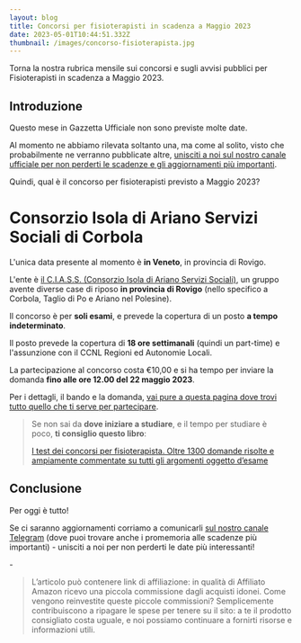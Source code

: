 ```yaml
---
layout: blog
title: Concorsi per fisioterapisti in scadenza a Maggio 2023
date: 2023-05-01T10:44:51.332Z
thumbnail: /images/concorso-fisioterapista.jpg
---
```

T﻿orna la nostra rubrica mensile sui concorsi e sugli avvisi pubblici per Fisioterapisti in scadenza a Maggio 2023.

## I﻿ntroduzione

Q﻿uesto mese in Gazzetta Ufficiale non sono previste molte date. 

A﻿l momento ne abbiamo rilevata soltanto una, ma come al solito, visto che probabilmente ne verranno pubblicate altre, [unisciti a noi sul nostro canale ufficiale per non perderti le scadenze e gli aggiornamenti più importanti](https://t.me/fisioterapisti_official). 

Quindi, qual è il concorso per fisioterapisti previsto a Maggio 2023?

# Consorzio Isola di Ariano Servizi Sociali di Corbola

L﻿'unica data presente al momento è **in Veneto**, in provincia di Rovigo.

L﻿'ente è [il C.I.A.S.S. (Consorzio Isola di Ariano Servizi Sociali)](https://www.ciass.it/), un gruppo avente diverse case di riposo **in provincia di Rovigo** (nello specifico a Corbola, Taglio di Po e Ariano nel Polesine). 

I﻿l concorso è per **soli esami**, e prevede la copertura di un posto **a tempo indeterminato**.

I﻿l posto prevede la copertura di **18 ore settimanali** (quindi un part-time) e l'assunzione con il CCNL Regioni ed Autonomie Locali.

La partecipazione al concorso costa €10,00 e si ha tempo per inviare la domanda **fino alle ore 12.00 del 22 maggio 2023**.

P﻿er i dettagli, il bando e la domanda, [vai pure a questa pagina dove trovi tutto quello che ti serve per partecipare](https://www.ciass.it/2023/04/21/bando-di-concorso-pubblico-per-soli-esami-per-la-copertura-di-n-1-posto-di-fisioterapista-a-tempo-indeterminato-e-parziale-per-n-18-ore-settimanali-ex-categoria-giuri/).

> Se non sai da **dove iniziare a studiare**, e il tempo per studiare è poco, **ti consiglio questo libro**:
>
> [I test dei concorsi per fisioterapista. Oltre 1300 domande risolte e ampiamente commentate su tutti gli argomenti oggetto d’esame](https://amzn.to/3WC4uhm "I test dei concorsi per fisioterapista. Oltre 1300 domande risolte e ampiamente commentate su tutti gli argomenti oggetto d'esame | Amazon.it")

## C﻿onclusione

Per oggi è tutto!

Se ci saranno aggiornamenti corriamo a comunicarli [sul nostro canale Telegram](https://t.me/fisioterapisti_official "Fisioterapisti") (dove puoi trovare anche i promemoria alle scadenze più importanti) - unisciti a noi per non perderti le date più interessanti!

\-

> L’articolo può contenere link di affiliazione: in qualità di Affiliato Amazon ricevo una piccola commissione dagli acquisti idonei. Come vengono reinvestite queste piccole commissioni? Semplicemente contribuiscono a ripagare le spese per tenere su il sito: a te il prodotto consigliato costa uguale, e noi possiamo continuare a fornirti risorse e informazioni utili.